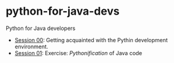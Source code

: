 # python-for-java-devs
Python for Java developers

- [Session 00](https://github.com/CrossLangNV/python-for-java-devs/blob/master/session-00.md): Getting acquainted with the Pythin development environment.  
- [Session 01](https://github.com/CrossLangNV/python-for-java-devs/blob/master/session-01.md): Exercise: *Pythonification* of Java code
